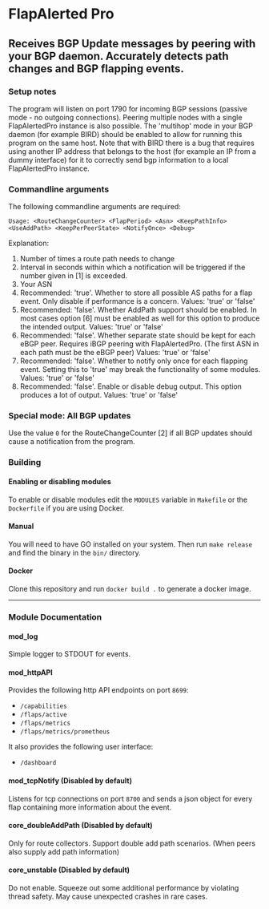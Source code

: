 # FlapAlerted Pro

## Receives BGP Update messages by peering with your BGP daemon. Accurately detects path changes and BGP flapping events.

### Setup notes

The program will listen on port 1790 for incoming BGP sessions (passive mode - no outgoing connections).
Peering multiple nodes with a single FlapAlertedPro instance is also possible. The 'multihop' mode in your BGP daemon (for example BIRD) should be enabled to allow for running this program on the same host. Note that with BIRD there is a bug that requires using another IP address that belongs to the host (for example an IP from a dummy interface) for it to correctly send bgp information to a local FlapAlertedPro instance.


### Commandline arguments
The following commandline arguments are required:


    Usage: <RouteChangeCounter> <FlapPeriod> <Asn> <KeepPathInfo> <UseAddPath> <KeepPerPeerState> <NotifyOnce> <Debug>

Explanation:

1. Number of times a route path needs to change
2. Interval in seconds within which a notification will be triggered if the number given in [1] is exceeded.
3. Your ASN
4. Recommended: 'true'. Whether to store all possible AS paths for a flap event. Only disable if performance is a concern. Values: 'true' or 'false'
5. Recommended: 'false'. Whether AddPath support should be enabled. In most cases option [6] must be enabled as well for this option to produce the intended output. Values: 'true' or 'false'
6. Recommended: 'false'. Whether separate state should be kept for each eBGP peer. Requires iBGP peering with FlapAlertedPro. (The first ASN in each path must be the eBGP peer) Values: 'true' or 'false'
7. Recommended: 'false'. Whether to notify only once for each flapping event. Setting this to 'true' may break the functionality of some modules. Values: 'true' or 'false'
8. Recommended: 'false'. Enable or disable debug output. This option produces a lot of output. Values: 'true' or 'false'

### Special mode: All BGP updates
Use the value `0` for the RouteChangeCounter [2] if all BGP updates should cause a notification from the program. 

### Building

#### Enabling or disabling modules

To enable or disable modules edit the `MODULES` variable in `Makefile` or the `Dockerfile` if you are using Docker.

#### Manual

You will need to have GO installed on your system. Then run `make release` and find the binary in the `bin/` directory.

#### Docker

Clone this repository and run `docker build .` to generate a docker image.


***

### Module Documentation

#### mod_log
Simple logger to STDOUT for events.

#### mod_httpAPI
Provides the following http API endpoints on port `8699`:

- `/capabilities`
- `/flaps/active`
- `/flaps/metrics`
- `/flaps/metrics/prometheus`

It also provides the following user interface:
- `/dashboard`

#### mod_tcpNotify (Disabled by default)
Listens for tcp connections on port `8700` and sends a json object for every flap containing more information about the event.

#### core_doubleAddPath (Disabled by default)
Only for route collectors. Support double add path scenarios. (When peers also supply add path information)

#### core_unstable (Disabled by default)
Do not enable. Squeeze out some additional performance by violating thread safety. May cause unexpected crashes in rare cases.